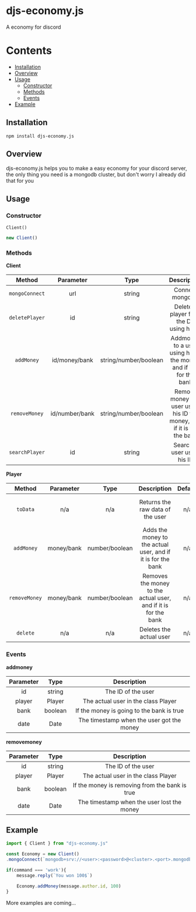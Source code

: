 # djs-economy.js

A economy for discord

# Contents
- [Installation](#installation)
- [Overview](#overview)
- [Usage](#usage)
  - [Constructor](#constructor)
  - [Methods](#methods)
  - [Events](#events)
- [Example](#example)

## Installation

```
npm install djs-economy.js
```

## Overview

djs-economy.js helps you to make a easy economy for your discord server, 
the only thing you need is a mongodb cluster, 
but don't worry I already did that for you

## Usage

### Constructor

`Client()`

```js
new Client()
```

### Methods

**Client**

|        Method        |   Parameter  |   Type        |               Description                |    Default    |     Notes     |
| :------------------: | :-----------------: |:-----------------: | :-------------------------------------:  | :-----------: |  :---------:  |
|    `mongoConnect`    | url |     string         |             Connect mongoDB              |      n/a      |               |
|    `deletePlayer`    |  id |    string         | Delete a player from the DB using his ID |      n/a      |               |
|      `addMoney`      | id/money/bank  |string/number/boolean|Addmoney to a user using his ID the money, and if it is for the bank|    n/a    |Emits the addmoney event|
|      `removeMoney`     | id/number/bank |string/number/boolean|Remove money to a user using his ID the money, and if it is for the bank|      n/a      |Emits the removemoney event|
|       `searchPlayer`       | id  |       string           |   Search a user using his ID     |      n/a      | It returns the class Player  |

**Player**

|        Method        |  Parameter  |    Type     |               Description               |    Default    |     Notes     |
| :------------------: |:----------: |:--------------: | :-------------------------------------: | :-----------: |  :---------:  |
|      `toData`        |    n/a      |  n/a        | Returns the raw data of the user |     n/a      |Its a getter no function|
|    `addMoney`        | money/bank  | number/boolean      | Adds the money to the actual user, and if it is for the bank |      n/a      |        |
|      `removeMoney`   |  money/bank   | number/boolean  |   Removes the money to the actual user, and if it is for the bank    |      n/a      ||
|      `delete`        |      n/a      | n/a  |   Deletes the actual user    |      n/a      | |

### Events

**addmoney**

|  Parameter  |    Type     |               Description               |
|:----------: |:--------------: | :-------------------------------------: |
|    id      |  string        | The ID of the user |
| player  | Player      | The actual user in the class Player |
|  bank   | boolean  |  If the money is going to the bank is true    |
|      date      | Date  |   The timestamp when the user got the money    |

**removemoney**

|  Parameter  |    Type     |               Description               |
|:----------: |:--------------: | :-------------------------------------: |
|    id      |  string        | The ID of the user |
| player  | Player      | The actual user in the class Player |
|  bank   | boolean  |  If the money is removing from the bank is true    |
|      date      | Date  |   The timestamp when the user lost the money    |

## Example

```js
import { Client } from "djs-economy.js"

const Economy = new Client()
.mongoConnect(`mongodb+srv://<user>:<password>@<cluster>.<port>.mongodb.net/<dbname>?retryWrites=true&w=majority`)

if(command === 'work'){
    message.reply(`You won 100$`)

    Economy.addMoney(message.author.id, 100)
}

```

More examples are coming...